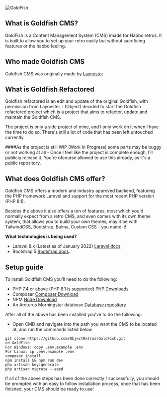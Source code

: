 ![GoldFish](https://imgur.com/TUv8HNu.png)

## What is Goldfish CMS?
GoldFish is a Content Management System (CMS) imade for Habbo retros. It is built to allow you to set up your retro easily but without sacrificing features or the habbo feeling.

## Who made Goldfish CMS
Goldfish CMS was originally made by [Laynester](https://github.com/Laynester/GoldFish)

## What is Goldfish Refactored
Goldfish refactored is an edit and update of the original Goldfish, with permission from Laynester. I (Object) decided to start the Goldfish refactored project which is a project that aims to refactor, update and maintain the Goldfish CMS.

The project is only a side project of mine, and I only work on it when I have the time to do so. There's still a lot of code that has been left untouched currently.

####As the project is still WIP (Work In Progress) some parts may be buggy or not working at all - Once I feel like the project is complete enough, I'll publicly release it. You're ofcourse allowed to use this already, as it's a public repository.

## What does Goldfish CMS offer?
Goldfish CMS offers a modern and industry approved backend, featuring the PHP framework Laravel and support for the most recent PHP version (PHP 8.1).

Besides the above it also offers a ton of features, most which you'd normally expect from a retro CMS, and even comes with its own theme system, that allows you to build your own themes, may it be with TailwindCSS, Bootstrap, Bulma, Custom CSS - you name it!

**What technologies is being used?**
- Laravel 8.x (Latest as of January 2022)
  [Laravel docs](https://laravel.com/docs/8.x).
- Bootstrap 5
  [Bootstrap docs](https://getbootstrap.com/docs/5.0/getting-started/introduction/).

## Setup guide
To install Goldfish CMS you'll need to do the following:
- PHP 7.4 or above (PHP 8.1 is supported) [PHP Downloads](https://www.php.net/downloads.php)
- Composer [Composer Download](https://getcomposer.org/download/)
- NPM [Node Download](https://nodejs.org/en/download/)
- An Arcturus Morningstar database [Database repository](https://git.krews.org/morningstar/arcturus-morningstar-base-database)

After all of the above has been installed you've to do the following:
- Open CMD and navigate into the path you want the CMS to be located at, and run the commands listed below
```
git clone https://github.com/ObjectRetros/GoldFish.git
cd GoldFish
For Windows: copy .env.example .env
For Linux: cp .env.example .env
composer install
npm install && npm run dev
php artisan key:generate
php artisan migrate --seed
```

If all of the above steps has been done correctly / successfully, you should be prompted with an easy to follow installation process, once that has been finished, your CMS should be ready to use!
